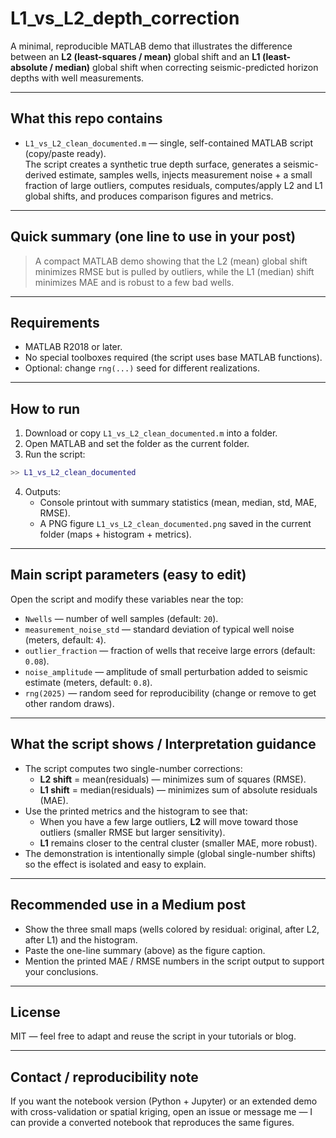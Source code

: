 # L1_vs_L2_depth_correction

A minimal, reproducible MATLAB demo that illustrates the difference between an **L2 (least-squares / mean)** global shift and an **L1 (least-absolute / median)** global shift when correcting seismic-predicted horizon depths with well measurements.

---

## What this repo contains

- `L1_vs_L2_clean_documented.m` — single, self-contained MATLAB script (copy/paste ready).  
  The script creates a synthetic true depth surface, generates a seismic-derived estimate, samples wells, injects measurement noise + a small fraction of large outliers, computes residuals, computes/apply L2 and L1 global shifts, and produces comparison figures and metrics.

---

## Quick summary (one line to use in your post)
> A compact MATLAB demo showing that the L2 (mean) global shift minimizes RMSE but is pulled by outliers, while the L1 (median) shift minimizes MAE and is robust to a few bad wells.

---

## Requirements

- MATLAB R2018 or later.  
- No special toolboxes required (the script uses base MATLAB functions).  
- Optional: change `rng(...)` seed for different realizations.

---

## How to run

1. Download or copy `L1_vs_L2_clean_documented.m` into a folder.  
2. Open MATLAB and set the folder as the current folder.  
3. Run the script:
```matlab
>> L1_vs_L2_clean_documented
```
4. Outputs:
   - Console printout with summary statistics (mean, median, std, MAE, RMSE).  
   - A PNG figure `L1_vs_L2_clean_documented.png` saved in the current folder (maps + histogram + metrics).

---

## Main script parameters (easy to edit)

Open the script and modify these variables near the top:

- `Nwells` — number of well samples (default: `20`).  
- `measurement_noise_std` — standard deviation of typical well noise (meters, default: `4`).  
- `outlier_fraction` — fraction of wells that receive large errors (default: `0.08`).  
- `noise_amplitude` — amplitude of small perturbation added to seismic estimate (meters, default: `0.8`).  
- `rng(2025)` — random seed for reproducibility (change or remove to get other random draws).

---

## What the script shows / Interpretation guidance

- The script computes two single-number corrections:
  - **L2 shift** = mean(residuals) — minimizes sum of squares (RMSE).  
  - **L1 shift** = median(residuals) — minimizes sum of absolute residuals (MAE).
- Use the printed metrics and the histogram to see that:
  - When you have a few large outliers, **L2** will move toward those outliers (smaller RMSE but larger sensitivity).
  - **L1** remains closer to the central cluster (smaller MAE, more robust).
- The demonstration is intentionally simple (global single-number shifts) so the effect is isolated and easy to explain.

---

## Recommended use in a Medium post

- Show the three small maps (wells colored by residual: original, after L2, after L1) and the histogram.  
- Paste the one-line summary (above) as the figure caption.  
- Mention the printed MAE / RMSE numbers in the script output to support your conclusions.

---

## License
MIT — feel free to adapt and reuse the script in your tutorials or blog.

---

## Contact / reproducibility note
If you want the notebook version (Python + Jupyter) or an extended demo with cross-validation or spatial kriging, open an issue or message me — I can provide a converted notebook that reproduces the same figures.

